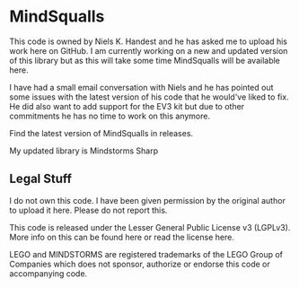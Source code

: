 # MindSqualls
This code is owned by Niels K. Handest and he has asked me to upload his work here
on GitHub. I am currently working on a new and updated version of this library but
as this will take some time MindSqualls will be available here.

I have had a small email conversation with Niels and he has pointed out some issues
with the latest version of his code that he would've liked to fix. He did also
want to add support for the EV3 kit but due to other commitments he has no time to
work on this anymore. 

Find the latest version of MindSqualls in releases.

My updated library is Mindstorms Sharp

## Legal Stuff
I do not own this code. I have been given permission by the original author to upload
it here. Please do not report this.

This code is released under the Lesser General Public License v3 (LGPLv3). More
info on this can be found here or read the license here.

LEGO and MINDSTORMS are registered trademarks of the LEGO Group of Companies which
does not sponsor, authorize or endorse this code or accompanying code.

